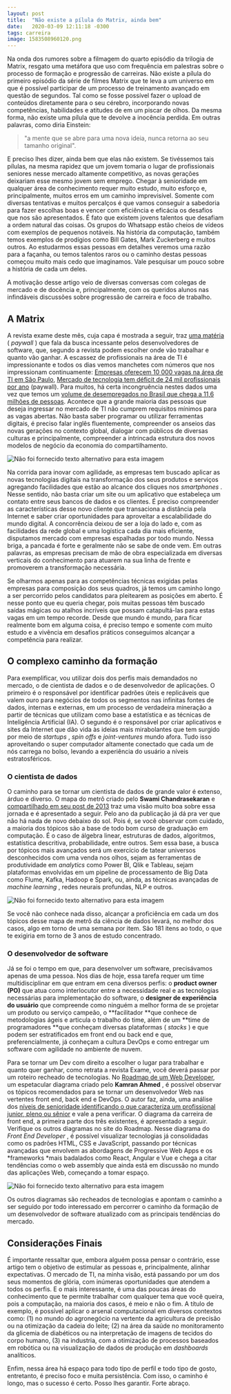 ```yaml
---
layout: post
title:  "Não existe a pílula do Matrix, ainda bem"
date:   2020-03-09 12:11:18 -0300
tags: carreira 
image: 1583508960120.png
---
```

Na onda dos rumores sobre a filmagem do quarto episódio da trilogia de Matrix, resgato uma metáfora que uso com frequência em palestras sobre o processo de formação e progressão de carreiras. Não existe a pílula do primeiro episódio da série de filmes Matrix que te leva a um universo em que é possível participar de um processo de treinamento avançado em questão de segundos. Tal como se fosse possível fazer o upload de conteúdos diretamente para o seu cérebro, incorporando novas competências, habilidades e atitudes de em um piscar de olhos. Da mesma forma, não existe uma pílula que te devolve a inocência perdida. Em outras palavras, como diria Einstein:

> "a mente que se abre para uma nova ideia, nunca retorna ao seu tamanho original".

E preciso lhes dizer, ainda bem que elas não existem. Se tivéssemos tais pílulas, na mesma rapidez que um jovem tomaria o lugar de profissionais seniores nesse mercado altamente competitivo, as novas gerações deixariam esse mesmo jovem sem emprego. Chegar à senioridade em qualquer área de conhecimento requer muito estudo, muito esforço e, principalmente, muitos erros em um caminho imprevisível. Somente com diversas tentativas e muitos percalços é que vamos conseguir a sabedoria para fazer escolhas boas e vencer com eficiência e eficácia os desafios que nos são apresentados. É fato que existem jovens talentos que desafiam a ordem natural das coisas. Os grupos do Whatsapp estão cheios de vídeos com exemplos de pequenos notáveis. Na história da computação, também temos exemplos de prodígios como Bill Gates, Mark Zuckerberg e muitos outros. Ao estudarmos essas pessoas em detalhes veremos uma razão para a façanha, ou temos talentos raros ou o caminho destas pessoas começou muito mais cedo que imaginamos. Vale pesquisar um pouco sobre a história de cada um deles.

A motivação desse artigo veio de diversas conversas com colegas de mercado e de docência e, principalmente, com os queridos alunos nas infindáveis discussões sobre progressão de carreira e foco de trabalho.

## A Matrix

A revista exame deste mês, cuja capa é mostrada a seguir, traz [uma matéria](https://exame.abril.com.br/revista-exame/temporada-de-caca-aos-devs/) ( *paywall* ) que fala da busca incessante pelos desenvolvedores de software, que, segundo a revista podem escolher onde vão trabalhar e quanto vão ganhar. A escassez de profissionais na área de TI é impressionante e todos os dias vemos manchetes com números que nos impressionam continuamente: [Empresas oferecem 10 000 vagas na área de TI em São Paulo](https://vejasp.abril.com.br/cidades/empresas-oferecem-10-000-vagas-na-area-de-ti-na-cidade/), [Mercado de tecnologia tem déficit de 24 mil profissionais por ano](https://oglobo.globo.com/economia/emprego/mercado-de-tecnologia-tem-deficit-de-24-mil-profissionais-por-ano-24170633) (paywall). Para muitos, há certa incongruência nestes dados uma vez que temos um [volume de desempregados no Brasil que chega a 11,6 milhões de pessoas](https://g1.globo.com/economia/noticia/2020/01/31/desemprego-fica-em-11percent-em-dezembro-diz-ibge.ghtml). Acontece que a grande maioria das pessoas que deseja ingressar no mercado de TI não cumprem requisitos mínimos para as vagas abertas. Não basta saber programar ou utilizar ferramentas digitais, é preciso falar inglês fluentemente, compreender os anseios das novas gerações no contexto global, dialogar com públicos de diversas culturas e principalmente, compreender a intrincada estrutura dos novos modelos de negócio da economia do compartilhamento.

![Não foi fornecido texto alternativo para esta imagem](https://media.licdn.com/dms/image/C4E12AQEJ3FRaRHvSyQ/article-inline_image-shrink_1500_2232/0/1583510283219?e=1718236800&v=beta&t=iAoSm4bzTF8jtL6DbhDeKODpl_niw6hwppyQW6eBh8w)

Na corrida para inovar com agilidade, as empresas tem buscado aplicar as novas tecnologias digitais na transformação dos seus produtos e serviços agregando facilidades que estão ao alcance dos cliques nos  *smartphones* . Nesse sentido, não basta criar um site ou um aplicativo que estabeleça um contato entre seus bancos de dados e os clientes. É preciso compreender as características desse novo cliente que transaciona a distância pela Internet e saber criar oportunidades para aproveitar a escalabilidade do mundo digital. A concorrência deixou de ser a loja do lado e, com as facilidades da rede global e uma logística cada dia mais eficiente, disputamos mercado com empresas espalhadas por todo mundo. Nessa briga, a pancada é forte e geralmente não se sabe de onde vem. Em outras palavras, as empresas precisam de mão de obra especializada em diversas verticais do conhecimento para atuarem na sua linha de frente e promoverem a transformação necessária.

Se olharmos apenas para as competências técnicas exigidas pelas empresas para composição dos seus quadros, já temos um caminho longo a ser percorrido pelos candidatos para pleitearem as posições em aberto. É nesse ponto que eu queria chegar, pois muitas pessoas têm buscado saídas mágicas ou atalhos incríveis que possam catapultá-las para estas vagas em um tempo recorde. Desde que mundo é mundo, para ficar realmente bom em alguma coisa, é preciso tempo e somente com muito estudo e a vivência em desafios práticos conseguimos alcançar a competência para realizar.

## O complexo caminho da formação

Para exemplificar, vou utilizar dois dos perfis mais demandados no mercado, o de cientista de dados e o de desenvolvedor de aplicações. O primeiro é o responsável por identificar padrões úteis e replicáveis que valem ouro para negócios de todos os segmentos nas infinitas fontes de dados, internas e externas, em um processo de verdadeira mineração a partir de técnicas que utilizam como base a estatística e as técnicas de Inteligência Artificial (IA). O segundo é o responsável por criar aplicativos e sites da Internet que dão vida às ideias mais mirabolantes que tem surgido por meio de  *startups* , *spin offs* e *joint-ventures* mundo afora. Tudo isso aproveitando o super computador altamente conectado que cada um de nós carrega no bolso, levando a experiência do usuário a níveis estratosféricos.

### O cientista de dados

O caminho para se tornar um cientista de dados de grande valor é extenso, árduo e diverso. O mapa do metrô criado pelo **Swami Chandrasekaran** e [compartilhado em seu post de 2013](http://nirvacana.com/thoughts/2013/07/08/becoming-a-data-scientist/) traz uma visão muito boa sobre essa jornada e é apresentado a seguir. Pelo ano da publicação já dá pra ver que não há nada de novo debaixo do sol. Pois é, se você observar com cuidado, a maioria dos tópicos são a base de todo bom curso de graduação em computação. É o caso de álgebra linear, estruturas de dados, algoritmos, estatística descritiva, probabilidade, entre outros. Sem essa base, a busca por tópicos mais avançados será um exercício de tatear universos desconhecidos com uma venda nos olhos, sejam as ferramentas de produtividade em *analytics* como Power BI, Qlik e Tableau, sejam plataformas envolvidas em um pipeline de processamento de Big Data como Flume, Kafka, Hadoop e Spark, ou, ainda, as técnicas avançadas de  *machine learning* , redes neurais profundas, NLP e outros.

![Não foi fornecido texto alternativo para esta imagem](https://media.licdn.com/dms/image/C4E12AQHBfJ46h98QXw/article-inline_image-shrink_1500_2232/0/1583620631424?e=1718236800&v=beta&t=ok3ZRoJx4OWjqbqWillOdbz06MHu-2fXhbcCaL-0UU8)

Se você não conhece nada disso, alcançar a proficiência em cada um dos tópicos desse mapa de metrô da ciência de dados levará, no melhor dos casos, algo em torno de uma semana por item. São 181 itens ao todo, o que te exigiria em torno de 3 anos de estudo concentrado.

### O desenvolvedor de software

Já se foi o tempo em que, para desenvolver um software, precisávamos apenas de uma pessoa. Nos dias de hoje, essa tarefa requer um time multidisciplinar em que entram em cena diversos perfis: o **product owner (PO)** que atua como interlocutor entre a necessidade real e as tecnologias necessárias para implementação do software, o **designer de experiência do usuário** que compreende como ninguém a melhor forma de se projetar um produto ou serviço campeão, o **facilitador **que conhece de metodologias ágeis e articula o trabalho do time, além de um **time de programadores **que conheçam diversas plataformas ( *stacks* ) e que podem ser estratificados em front end ou back end e que, preferencialmente, já conheçam a cultura DevOps e como entregar um software com agilidade no ambiente de nuvem.

Para se tornar um Dev com direito a escolher o lugar para trabalhar e quanto quer ganhar, como retrata a revista Exame, você deverá passar por um roteiro recheado de tecnologias. No [Roadmap de um Web Developer](https://roadmap.sh/), um espetacular diagrama criado pelo  **Kamran Ahmed** , é possível observar os tópicos recomendados para se tornar um desenvolvedor Web nas vertentes front end, back end e DevOps. O autor faz, ainda, uma análise dos [níveis de senioridade identificando o que caracteriza um profissional junior, pleno ou sênior](https://roadmap.sh/guides/levels-of-seniority) e vale a pena verificar. O diagrama da carreira de front end, a primeira parte dos três existentes, é apresentado a seguir. Verifique os outros diagramas no site do Roadmap. Nesse diagrama do  *Front End Developer* , é possível visualizar tecnologias já consolidadas como os padrões HTML, CSS e JavaScript, passando por técnicas avançadas que envolvem as abordagens de Progressive Web Apps e os *frameworks *mais badalados como React, Angular e Vue e chega a citar tendências como o web assembly que ainda está em discussão no mundo das aplicações Web, começando a tomar espaço.

![Não foi fornecido texto alternativo para esta imagem](https://media.licdn.com/dms/image/C4E12AQEhDGecH8_BmQ/article-inline_image-shrink_1500_2232/0/1583742453516?e=1718236800&v=beta&t=f3SAMxt9lJfluDfedLqeHJXhAn4glJ531ub-Xc19bZs)

Os outros diagramas são recheados de tecnologias e apontam o caminho a ser seguido por todo interessado em percorrer o caminho da formação de um desenvolvedor de software atualizado com as principais tendências do mercado.

## Considerações Finais

É importante ressaltar que, embora alguém possa pensar o contrário, esse artigo tem o objetivo de estimular as pessoas e, principalmente, alinhar expectativas. O mercado de TI, na minha visão, está passando por um dos seus momentos de glória, com inúmeras oportunidades que atendem a todos os perfis. E o mais interessante, é uma das poucas áreas do conhecimento que te permite trabalhar com qualquer tema que você queira, pois a computação, na maioria dos casos, é meio e não o fim. A título de exemplo, é possível aplicar o arsenal computacional em diversos contextos como: (1) no mundo do agronegócio na vertente da agricultura de precisão ou na otimização da cadeia do leite; (2) na área da saúde no monitoramento da glicemia de diabéticos ou na interpretação de imagens de tecidos do corpo humano, (3) na industria, com a otimização de processos baseados em robótica ou na visualização de dados de produção em *dashboards* analíticos.

Enfim, nessa área há espaço para todo tipo de perfil e todo tipo de gosto, entretanto, é preciso foco e muita persistência. Com isso, o caminho é longo, mas o sucesso é certo. Posso lhes garantir. Forte abraço.
